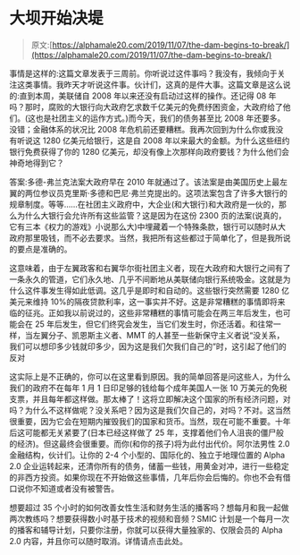 # 大坝开始决堤

> 原文:[https://alphamale20.com/2019/11/07/the-dam-begins-to-break/](https://alphamale20.com/2019/11/07/the-dam-begins-to-break/)

事情是这样的:这篇文章发表于三周前。你听说过这件事吗？我没有，我倾向于关注这类事情。我昨天才听说这件事。伙计们，这真的是件大事。这篇文章是这么说的:直到本周，美联储自 2008 年以来还没有启动过这样的操作。还记得 08 年吗？那时，腐败的大银行向大政府乞求数千亿美元的免费纾困资金，大政府给了他们。(这也是社团主义的运作方式。)而今天，我们的债务甚至比 2008 年还要多。没错；金融体系的状况比 2008 年危机前还要糟糕。我再次回到为什么你或我没有听说这 1280 亿美元给银行，这是自 2008 年以来最大的金额。为什么这些纽约银行免费获得了你的 1280 亿美元，却没有像上次那样向政府要钱？为什么他们会神奇地得到它？

答案:多德-弗兰克法案大政府早在 2010 年就通过了。该法案是由美国历史上最左翼的两位参议员克里斯·多德和巴尼·弗兰克提出的。这项法案包含了许多大银行的规章制度。等等……在社团主义政府中，大企业(和大银行)和大政府是一伙的，那么为什么大银行会允许所有这些监管？这是因为在这份 2300 页的法案(说真的，它有三本《权力的游戏》小说那么大)中埋藏着一个特殊条款，银行可以随时从大政府那里吸钱，而不必去要求。当然，我把所有这些都过于简单化了，但是我所说的要点是准确的。

这意味着，由于左翼政客和右翼华尔街社团主义者，现在大政府和大银行之间有了一条永久的管道，它们永久地、几乎不间断地从美联储向银行系统吸金。这就是为什么这件事发生得如此低调。这几乎是即时和自动的。这些银行突然需要 1280 亿美元来维持 10%的隔夜贷款利率，这一事实并不好。这是非常糟糕的事情即将来临的征兆。正如我以前说过的，这些非常糟糕的事情可能会在两三年后发生，也可能会在 25 年后发生，但它们终究会发生，当它们发生时，你还活着。和往常一样，当左翼分子、凯恩斯主义者、MMT 的人甚至一些新保守主义者说“没关系，我们可以想印多少钱就印多少，因为这是我们欠我们自己的”时，这引起了他们的反对

这实际上是不正确的，你可以在这里看到原因。我的简单回答是问这些人，为什么我们的政府不在每年 1 月 1 日印足够的钱给每个成年美国人一张 10 万美元的免税支票，并且每年都这样做。那太棒了！这将立即解决这个国家的所有经济问题，对吗？为什么不这样做呢？没关系吧？因为这是我们欠自己的，对吗？不对。这当然很重要，因为它会在短期内摧毁我们的国家和货币。当然，现在可能不重要。十年后这可能都无关紧要了(日本已经这样做了 25 年，支撑着他们令人沮丧的僵尸般的经济)。但这最终会很重要。而你(和你的孩子)将为此付出代价。阿尔法男性 2.0 金融结构，伙计们。让你的 2-4 个小型的、国际化的、独立于地理位置的 Alpha 2.0 企业运转起来，还清你所有的债务，储蓄一些钱，用黄金对冲，进行一些稳定的非西方投资。如果你现在不开始做这些事情，几年后你会后悔的。你也不会有借口说你不知道或者没有被警告。

想要超过 35 个小时的如何改善女性生活和财务生活的播客吗？想每月和我一起做两次教练吗？想要获得数小时基于技术的视频和音频？SMIC 计划是一个每月一次的播客和辅导计划，只要你注册，你就可以获得大量独家的、仅限会员的 Alpha 2.0 内容，并且你可以随时取消。详情请点击此处。
